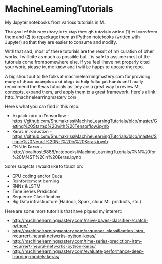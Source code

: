 # MachineLearningTutorials
My Jupyter notebooks from various tutorials in ML

The goal of this repository is to step through tutorials online (1) to learn from them and (2) to repackage them as iPython notebooks (written with Jupyter) so that they are easier to consume and modify.

With that said, most of these tutorials are the result of my curation of other works. I will cite as much as possible but it is safe to assume most of the tutorials come from somewhere else. If you feel I have not properly cited your work, please let me know and I will be happy to update the repo.

A big shout out to the folks at machinelearningmastery.com for providing many of these examples and blogs to help folks get hands on! I really recommend the Keras tutorials as they are a great way to review ML concepts, expand them, and apply them to a great framework. Here's a link:
http://machinelearningmastery.com

Here's what you can find in this repo:
* A quick intro to Tensorflow -  https://github.com/Shumakriss/MachineLearningTutorials/blob/master/Getting%20Started%20with%20Tensorflow.ipynb
* Keras introduction - https://github.com/Shumakriss/MachineLearningTutorials/blob/master/Simple%20Neural%20Net%20in%20Keras.ipynb
* CNN in Keras - http://localhost:8888/notebooks/MachineLearningTutorials/CNN%20for%20MNIST%20in%20Keras.ipynb

Some subjects I would like to touch on:
* GPU coding and/or Cuda
* Reinforcement learning
* RNNs & LSTM
* Time Series Prediction
* Sequence Classification
* Big Data infrastructure (Hadoop, Spark, cloud ML products, etc.)

Here are some more tutorials that have piqued my interest:
* http://machinelearningmastery.com/naive-bayes-classifier-scratch-python/
* http://machinelearningmastery.com/sequence-classification-lstm-recurrent-neural-networks-python-keras/
* http://machinelearningmastery.com/time-series-prediction-lstm-recurrent-neural-networks-python-keras/
* http://machinelearningmastery.com/evaluate-performance-deep-learning-models-keras/
